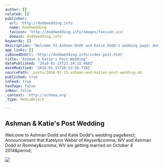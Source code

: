 ```yaml
---
author: []
related: []
publisher:
  url: 'http://doddwedding.info'
  name: Doddwedding
  favicon: 'http://doddwedding.info/images/favicon.ico'
  domain: doddwedding.info
keywords: []
description: "Welcome to Ashman Dodd and Katie Dodd's wedding page! Announcement that Katelynn Weber of Keyser, WV and Ashman Dodd or Romney, WV are getting married on October 4 2014."
app_links: []
isBasedOnUrl: 'http://doddwedding.info/index-post.html'
title: "Ashman & Katie's Post Wedding"
datePublished: '2016-01-15T21:14:32.468Z'
dateModified: '2016-01-15T20:53:56.738Z'
sourcePath: _posts/2016-01-15-ashman-and-katies-post-wedding.md
published: true
inFeed: true
hasPage: false
inNav: false
_context: 'http://schema.org'
_type: MediaObject

---
```

<article style=""><h1>Ashman &amp; Katie's Post Wedding</h1><p>Welcome to Ashman Dodd and Katie Dodd's wedding page&amp;excl; Announcement that Katelynn Weber of Keyser&amp;comma; WV and Ashman Dodd or Romney&amp;comma; WV are getting married on October 4 2014&amp;period;</p><img src="http://i3.ytimg.com/vi/TN3QhSpFyOU/hqdefault.jpg" /></article>